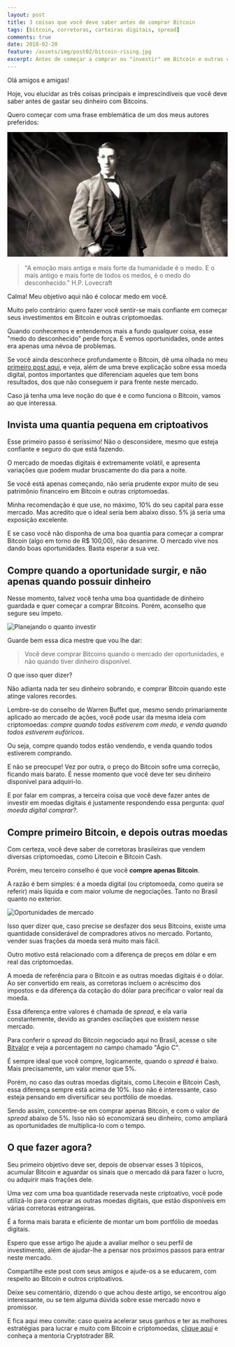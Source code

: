 ```yaml
---
layout: post
title: 3 coisas que você deve saber antes de comprar Bitcoin
tags: [bitcoin, corretoras, carteiras digitais, spread]
comments: true
date: 2018-02-20
feature: /assets/img/post02/bitcoin-rising.jpg
excerpt: Antes de começar a comprar ou "investir" em Bitcoin e outras criptomoedas, tenha esses três pontos em mente. Isso lhe salvará de muitos estresses e preocupações.
---
```


Olá amigos e amigas!

Hoje, vou elucidar as três coisas principais e imprescindíveis que você deve saber antes de gastar seu dinheiro com Bitcoins.

Quero começar com uma frase emblemática de um dos meus autores preferidos:

![Lovecraft](/assets/img/post02/lovecraft.jpg)

> "A emoção mais antiga e mais forte da humanidade é o medo. E o mais antigo e mais forte de todos os medos, é o medo do desconhecido." H.P. Lovecraft

Calma! Meu objetivo aqui não é colocar medo em você. 

Muito pelo contrário: quero fazer você sentir-se mais confiante em começar seus investimentos em Bitcoin e outras criptomoedas.

Quando conhecemos e entendemos mais a fundo qualquer coisa, esse "medo do desconhecido" perde força. E vemos oportunidades, onde antes era apenas uma névoa de problemas.

Se você ainda desconhece profundamente o Bitcoin, dê uma olhada no meu [primeiro post aqui](https://cmoretti01.github.io/revolucao-apenas-comecou), e veja, além de uma breve explicação sobre essa moeda digital, pontos importantes que diferenciam aqueles que tem bons resultados, dos que não conseguem ir para frente neste mercado.

Caso já tenha uma leve noção do que é e como funciona o Bitcoin, vamos ao que interessa.

## Invista uma quantia pequena em criptoativos

Esse primeiro passo é seríssimo! Não o desconsidere, mesmo que esteja confiante e seguro do que está fazendo.

O mercado de moedas digitais é extremamente volátil, e apresenta variações que podem mudar bruscamente do dia para a noite.

Se você está apenas começando, não seria prudente expor muito de seu patrimônio financeiro em Bitcoin e outras criptomoedas.

Minha recomendação é que use, no máximo, 10% do seu capital para esse mercado. Mas acredito que o ideal seria bem abaixo disso. 5% já seria uma exposição excelente.

E se caso você não disponha de uma boa quantia para começar a comprar Bitcoin (algo em torno de R$ 100,00), não desanime. O mercado vive nos dando boas oportunidades. Basta esperar a sua vez.

## Compre quando a oportunidade surgir, e não apenas quando possuir dinheiro

Nesse momento, talvez você tenha uma boa quantidade de dinheiro guardada e quer começar a comprar Bitcoins. Porém, aconselho que segure seu ímpeto.

![Planejando o quanto investir](/assets/img/post02/planejando-quanto-investir.jpeg)

Guarde bem essa dica mestre que vou lhe dar:

> Você deve comprar Bitcoins quando o mercado der oportunidades, e não quando tiver dinheiro disponível.

O que isso quer dizer?

Não adianta nada ter seu dinheiro sobrando, e comprar Bitcoin quando este atinge valores recordes. 

Lembre-se do conselho de Warren Buffet que, mesmo sendo primariamente aplicado ao mercado de ações, você pode usar da mesma ideia com criptomoedas: *compre quando todos estiverem com medo, e venda quando todos estiverem eufóricos*.

Ou seja, compre quando todos estão vendendo, e venda quando todos estiverem comprando.

E não se preocupe! Vez por outra, o preço do Bitcoin sofre uma correção, ficando mais barato. É nesse momento que você deve ter seu dinheiro disponível para adquiri-lo.

E por falar em compras, a terceira coisa que você deve fazer antes de investir em moedas digitais é justamente respondendo essa pergunta: *qual moeda digital comprar?*.

## Compre primeiro Bitcoin, e depois outras moedas

Com certeza, você deve saber de corretoras brasileiras que vendem diversas criptomoedas, como Litecoin e Bitcoin Cash.

Porém, meu terceiro conselho é que você **compre apenas Bitcoin**.

A razão é bem simples: é a moeda digital (ou criptomoeda, como queira se referir) mais líquida e com maior volume de negociações. Tanto no Brasil quanto no exterior.

![Oportunidades de mercado](/assets/img/post02/oportunidades-de-mercado.jpeg)

Isso quer dizer que, caso precise se desfazer dos seus Bitcoins, existe uma quantidade considerável de compradores ativos no mercado. Portanto, vender suas frações da moeda será muito mais fácil.

Outro motivo está relacionado com a diferença de preços em dólar e em real das criptomoedas.

A moeda de referência para o Bitcoin e as outras moedas digitais é o dólar. Ao ser convertido em reais, as corretoras incluem o acréscimo dos impostos e da diferença da cotação do dólar para precificar o valor real da moeda.

Essa diferença entre valores é chamada de *spread*, e ela varia constantemente, devido as grandes oscilações que existem nesse mercado.

Para conferir o *spread* do Bitcoin negociado aqui no Brasil, acesse o site [Bitvalor](https://bitvalor.com) e veja a porcentagem no campo chamado "Ágio C".

É sempre ideal que você compre, logicamente, quando o *spread* é baixo. Mais precisamente, um valor menor que 5%.

Porém, no caso das outras moedas digitais, como Litecoin e Bitcoin Cash, essa diferença sempre está acima de 10%. Isso não é interessante, caso esteja pensando em diversificar seu portfólio de moedas.

Sendo assim, concentre-se em comprar apenas Bitcoin, e com o valor de *spread* abaixo de 5%. Isso não só economizará seu dinheiro, como ampliará as oportunidades de multiplica-lo com o tempo.

## O que fazer agora?

Seu primeiro objetivo deve ser, depois de observar esses 3 tópicos, acumular Bitcoin e aguardar os sinais que o mercado dá para fazer o lucro, ou adquirir mais frações dele.

Uma vez com uma boa quantidade reservada neste criptoativo, você pode utilizá-lo para comprar as outras moedas digitais, que estão disponíveis em várias corretoras estrangeiras.

É a forma mais barata e eficiente de montar um bom portfólio de moedas digitais.

Espero que esse artigo lhe ajude a avaliar melhor o seu perfil de investimento, além de ajudar-lhe a pensar nos próximos passos para entrar neste mercado.

Compartilhe este post com seus amigos e ajude-os a se educarem, com respeito ao Bitcoin e outros criptoativos.

Deixe seu comentário, dizendo o que achou deste artigo, se encontrou algo interessante, ou se tem alguma dúvida sobre esse mercado novo e promissor.

E fica aqui meu convite: caso queira acelerar seus ganhos e ter as melhores estratégias para lucrar e muito com Bitcoin e criptomoedas, [clique aqui](https://cmoretti01.github.io/mentoring) e conheça a mentoria Cryptotrader BR.